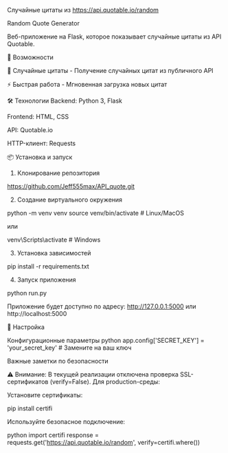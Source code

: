 Случайные цитаты из https://api.quotable.io/random

Random Quote Generator

Веб-приложение на Flask, которое показывает случайные цитаты из API Quotable. 

🚀 Возможности

📖 Случайные цитаты - Получение случайных цитат из публичного API

⚡ Быстрая работа - Мгновенная загрузка новых цитат

🛠️ Технологии
Backend: Python 3, Flask

Frontend: HTML, CSS 

API: Quotable.io

HTTP-клиент: Requests

📦 Установка и запуск
1. Клонирование репозитория

https://github.com/Jeff555max/API_quote.git

2. Создание виртуального окружения

python -m venv venv
source venv/bin/activate  # Linux/MacOS

или

venv\Scripts\activate     # Windows

3. Установка зависимостей

pip install -r requirements.txt

4. Запуск приложения

python run.py

Приложение будет доступно по адресу: http://127.0.0.1:5000 или http://localhost:5000

🔧 Настройка

Конфигурационные параметры
python
app.config['SECRET_KEY'] = 'your_secret_key'  # Замените на ваш ключ

Важные заметки по безопасности

⚠️ Внимание: В текущей реализации отключена проверка SSL-сертификатов (verify=False). Для production-среды:

Установите сертификаты:

pip install certifi

Используйте безопасное подключение:

python
import certifi
response = requests.get('https://api.quotable.io/random', verify=certifi.where())




